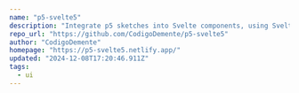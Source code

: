 ```yaml
---
name: "p5-svelte5"
description: "Integrate p5 sketches into Svelte components, using Svelte's reactivity."
repo_url: "https://github.com/CodigoDemente/p5-svelte5"
author: "CodigoDemente"
homepage: "https://p5-svelte5.netlify.app/"
updated: "2024-12-08T17:20:46.911Z"
tags: 
  - ui
---
```

